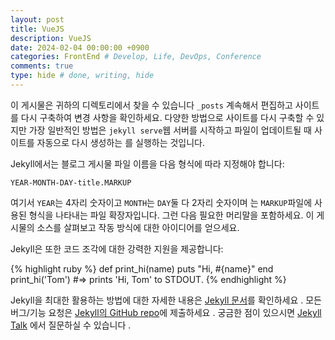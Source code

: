 ```yaml
---
layout: post
title: VueJS
description: VueJS
date: 2024-02-04 00:00:00 +0900
categories: FrontEnd # Develop, Life, DevOps, Conference
comments: true
type: hide # done, writing, hide
---
```


이 게시물은 귀하의 디렉토리에서 찾을 수 있습니다 `_posts` 계속해서 편집하고 사이트를 다시 구축하여 변경 사항을 확인하세요. 다양한 방법으로 사이트를 다시 구축할 수 있지만 가장 일반적인 방법은 `jekyll serve`웹 서버를 시작하고 파일이 업데이트될 때 사이트를 자동으로 다시 생성하는 를 실행하는 것입니다.

Jekyll에서는 블로그 게시물 파일 이름을 다음 형식에 따라 지정해야 합니다:

`YEAR-MONTH-DAY-title.MARKUP`

여기서 `YEAR`는 4자리 숫자이고 `MONTH`는 `DAY`둘 다 2자리 숫자이며 는 `MARKUP`파일에 사용된 형식을 나타내는 파일 확장자입니다. 그런 다음 필요한 머리말을 포함하세요. 이 게시물의 소스를 살펴보고 작동 방식에 대한 아이디어를 얻으세요.

Jekyll은 또한 코드 조각에 대한 강력한 지원을 제공합니다:

{% highlight ruby %}
def print_hi(name)
puts "Hi, #{name}"
end
print_hi('Tom')
#=> prints 'Hi, Tom' to STDOUT.
{% endhighlight %}

Jekyll을 최대한 활용하는 방법에 대한 자세한 내용은 [Jekyll 문서][jekyll-docs]를 확인하세요 . 모든 버그/기능 요청은 [Jekyll의 GitHub repo][jekyll-gh]에 제출하세요 . 궁금한 점이 있으시면 [Jekyll Talk][jekyll-talk] 에서 질문하실 수 있습니다 .

[jekyll-docs]: https://jekyllrb.com/docs/home
[jekyll-gh]: https://github.com/jekyll/jekyll
[jekyll-talk]: https://talk.jekyllrb.com/
